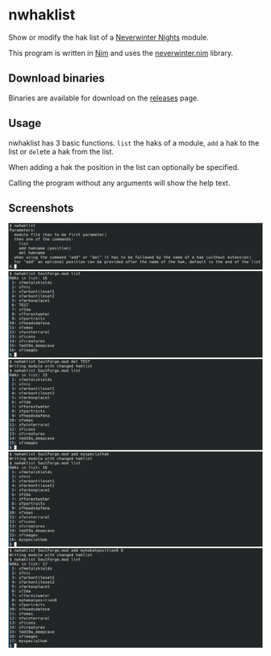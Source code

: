 # nwhaklist
Show or modify the hak list of a [Neverwinter Nights](https://www.beamdog.com/games/neverwinter-nights-enhanced/) module.

This program is written in [Nim](https://nim-lang.org/) and uses the [neverwinter.nim](https://github.com/niv/neverwinter.nim) library.

## Download binaries
Binaries are available for download on the [releases](https://github.com/hendrikgit/nwhaklist/releases) page.

## Usage
nwhaklist has 3 basic functions. `list` the haks of a module, `add` a hak to the list or `del`ete a hak from the list.

When adding a hak the position in the list can optionally be specified.

Calling the program without any arguments will show the help text.

## Screenshots
![nwhaklist help text](screenshots/nwhaklist-usage.png)
![nwhaklist list](screenshots/nwhaklist-list.png)
![nwhaklist del](screenshots/nwhaklist-del.png)
![nwhaklist add at end](screenshots/nwhaklist-add.png)
![nwhaklist add at position](screenshots/nwhaklist-add-pos.png)
